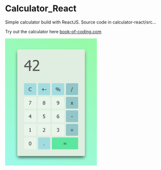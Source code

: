 # Calculator_React

 Simple calculator build with ReactJS. Source code in calculator-react/src...

 Try out the calculator here [book-of-coding.com](https://book-of-coding.com/build_projects.html)

 <img src="images/Preview_Projects_React_Calculator.png" width="300">